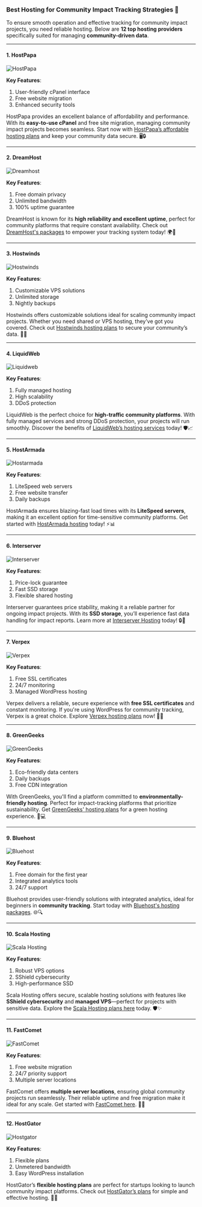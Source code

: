 ### Best Hosting for Community Impact Tracking Strategies 🚀

To ensure smooth operation and effective tracking for community impact projects, you need reliable hosting. Below are **12 top hosting providers** specifically suited for managing **community-driven data**.

---

#### 1. HostPapa  
![HostPapa](https://i.imgur.com/ouDTkvl.jpeg "HostPapa Hosting")  

**Key Features**:  
1. User-friendly cPanel interface  
2. Free website migration  
3. Enhanced security tools  

HostPapa provides an excellent balance of affordability and performance. With its **easy-to-use cPanel** and free site migration, managing community impact projects becomes seamless. Start now with [HostPapa’s affordable hosting plans](https://snipitx.com/hostpapa-jy) and keep your community data secure. 🖥️🔒  

---

#### 2. DreamHost  
![Dreamhost](https://i.imgur.com/rXIg8ip.jpeg "Dreamhost Hosting")  

**Key Features**:  
1. Free domain privacy  
2. Unlimited bandwidth  
3. 100% uptime guarantee  

DreamHost is known for its **high reliability and excellent uptime**, perfect for community platforms that require constant availability. Check out [DreamHost's packages](https://snipitx.com/dreamhost-jy) to empower your tracking system today! 🌍💼  

---

#### 3. Hostwinds  
![Hostwinds](https://i.imgur.com/53aSNXx.jpeg "Hostwinds Hosting")  

**Key Features**:  
1. Customizable VPS solutions  
2. Unlimited storage  
3. Nightly backups  

Hostwinds offers customizable solutions ideal for scaling community impact projects. Whether you need shared or VPS hosting, they’ve got you covered. Check out [Hostwinds hosting plans](https://snipitx.com/hostwinds-jy) to secure your community’s data. 💾✨  

---

#### 4. LiquidWeb  
![Liquidweb](https://i.imgur.com/4IvT9SC.jpeg "Liquidweb Hosting")  

**Key Features**:  
1. Fully managed hosting  
2. High scalability  
3. DDoS protection  

LiquidWeb is the perfect choice for **high-traffic community platforms**. With fully managed services and strong DDoS protection, your projects will run smoothly. Discover the benefits of [LiquidWeb’s hosting services](https://snipitx.com/liquidweb-jy) today! 🛡️📈  

---

#### 5. HostArmada  
![Hostarmada](https://i.imgur.com/KFbdf3o.jpeg "Hostarmada Hosting")  

**Key Features**:  
1. LiteSpeed web servers  
2. Free website transfer  
3. Daily backups  

HostArmada ensures blazing-fast load times with its **LiteSpeed servers**, making it an excellent option for time-sensitive community platforms. Get started with [HostArmada hosting](https://snipitx.com/hostarmada-jy) today! ⚡📊  

---

#### 6. Interserver  
![Interserver](https://i.imgur.com/OM5dOEW.jpeg "Interserver Hosting")  

**Key Features**:  
1. Price-lock guarantee  
2. Fast SSD storage  
3. Flexible shared hosting  

Interserver guarantees price stability, making it a reliable partner for ongoing impact projects. With its **SSD storage**, you’ll experience fast data handling for impact reports. Learn more at [Interserver Hosting](https://snipitx.com/interserver-jy) today! 🔒💸  

---

#### 7. Verpex  
![Verpex](https://i.imgur.com/6x5LhiS.jpeg "Verpex Hosting")  

**Key Features**:  
1. Free SSL certificates  
2. 24/7 monitoring  
3. Managed WordPress hosting  

Verpex delivers a reliable, secure experience with **free SSL certificates** and constant monitoring. If you're using WordPress for community tracking, Verpex is a great choice. Explore [Verpex hosting plans](https://snipitx.com/verpex-jy) now! 🔐✨  

---

#### 8. GreenGeeks  
![GreenGeeks](https://i.imgur.com/eEwuntu.jpg "GreenGeeks Hosting")  

**Key Features**:  
1. Eco-friendly data centers  
2. Daily backups  
3. Free CDN integration  

With GreenGeeks, you'll find a platform committed to **environmentally-friendly hosting**. Perfect for impact-tracking platforms that prioritize sustainability. Get [GreenGeeks' hosting plans](https://snipitx.com/greengeeks-jy) for a green hosting experience. 🌱💻  

---

#### 9. Bluehost  
![Bluehost](https://i.imgur.com/PasFF9E.jpeg "Bluehost Hosting")  

**Key Features**:  
1. Free domain for the first year  
2. Integrated analytics tools  
3. 24/7 support  

Bluehost provides user-friendly solutions with integrated analytics, ideal for beginners in **community tracking**. Start today with [Bluehost's hosting packages](https://snipitx.com/bluehost-jy). 🌐🔍  

---

#### 10. Scala Hosting  
![Scala Hosting](https://i.imgur.com/uJ5JIK3.png "Scala Web Hosting")  

**Key Features**:  
1. Robust VPS options  
2. SShield cybersecurity  
3. High-performance SSD  

Scala Hosting offers secure, scalable hosting solutions with features like **SShield cybersecurity** and **managed VPS**—perfect for projects with sensitive data. Explore the [Scala Hosting plans here](https://snipitx.com/scala-jy) today. 🛡️✨  

---

#### 11. FastComet  
![FastComet](https://i.imgur.com/7qgXuWp.png "FastComet Hosting")  

**Key Features**:  
1. Free website migration  
2. 24/7 priority support  
3. Multiple server locations  

FastComet offers **multiple server locations**, ensuring global community projects run seamlessly. Their reliable uptime and free migration make it ideal for any scale. Get started with [FastComet here](https://snipitx.com/fastcomet-jy). 🚀🌐  

---

#### 12. HostGator  
![Hostgator](https://i.imgur.com/BcVkH57.jpeg "Hostgator Hosting")  

**Key Features**:  
1. Flexible plans  
2. Unmetered bandwidth  
3. Easy WordPress installation  

HostGator’s **flexible hosting plans** are perfect for startups looking to launch community impact platforms. Check out [HostGator’s plans](https://snipitx.com/hostgator-jy) for simple and effective hosting. 🐊💼  
